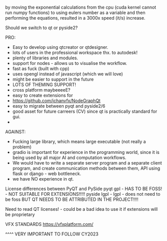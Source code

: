 by moving the exponential calculations from the cpu (cuda kernel cannot run numpy functions) to using eulers number as a variable and then performing the equations, resulted in a 3000x speed (it/s) increase.


Should we switch to qt or pyside2?

PRO:
- Easy to develop using qtcreator or qtdesigner.
- lots of users in the professional workspace thx. to autodesk!
- plenty of libraries and modules.
- support for nodes - allows us to visualise the workflow.
- fast as fuck (built with cpp)
- uses opengl instead of javascript (which we will love)
- might be easier to support in the future
- LOTS OF THEMING SUPPORT!
- cross platform maybeeeeE?
- easy to create extensions for
- https://github.com/jchanvfx/NodeGraphQt
- easy to migrate between pyqt and pyside2/6
- good asset for future carreers (CV) since qt is practically standard for gui.
- 

AGAINST:
- Fucking large library, which means large executable (not really a problem)
- gradio is important for experience in the programming world, since it is being used by all major AI and computation workflows.
- We would have to write a separate server program and a separate client program, and create communication methods between them, API using flask or django - web bottleneck.
- we have NO experience in qt.


License differences between PyQT and PySide
pyqt gpl - HAS TO BE FOSS! - NOT SUITABLE FOR EXTENSIONS!!!!!
pyside lgpl - lgpl - does not need to be foss BUT QT NEEDS TO BE ATTRIBUTED IN THE PROJECT!!!!

Need to read QT licenses! - could be a bad idea to use it if extensions will be proprietary




VFX STANDARDS
https://vfxplatform.com/

^^^^ VERY IMPORTANT TO FOLLOW CY2023

